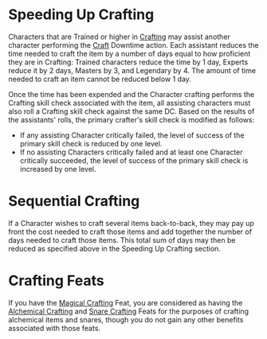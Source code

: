 # Speeding Up Crafting
Characters that are Trained or higher in [Crafting](https://2e.aonprd.com/Skills.aspx?ID=4) may assist another character performing the [Craft](https://2e.aonprd.com/Actions.aspx?ID=43) Downtime action. Each assistant reduces the time needed to craft the item by a number of days equal to how proficient they are in Crafting: Trained characters reduce the time by 1 day, Experts reduce it by 2 days, Masters by 3, and Legendary by 4. The amount of time needed to craft an item cannot be reduced below 1 day.

Once the time has been expended and the Character crafting performs the Crafting skill check associated with the item, all assisting characters must also roll a Crafting skill check against the same DC. Based on the results of the assistants' rolls, the primary crafter's skill check is modified as follows:
- If any assisting Character critically failed, the level of success of the primary skill check is reduced by one level.
- If no assisting Characters critically failed and at least one Character critically succeeded, the level of success of the primary skill check is increased by one level.
# Sequential Crafting
If a Character wishes to craft several items back-to-back, they may pay up front the cost needed to craft those items and add together the number of days needed to craft those items. This total sum of days may then be reduced as specified above in the Speeding Up Crafting section.
# Crafting Feats
If you have the [Magical Crafting](https://2e.aonprd.com/Feats.aspx?ID=812) Feat, you are considered as having the [Alchemical Crafting](https://2e.aonprd.com/Feats.aspx?ID=752) and [Snare Crafting](https://2e.aonprd.com/Feats.aspx?ID=843) Feats for the purposes of crafting alchemical items and snares, though you do not gain any other benefits associated with those feats.